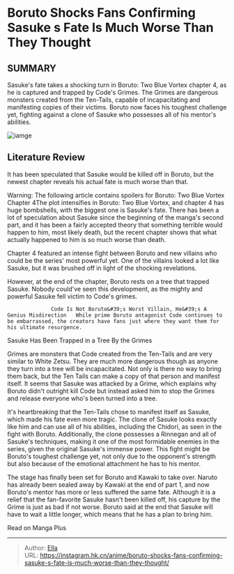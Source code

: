 # Boruto Shocks Fans Confirming Sasuke s Fate Is Much Worse Than They Thought


## SUMMARY 



  Sasuke&#39;s fate takes a shocking turn in Boruto: Two Blue Vortex chapter 4, as he is captured and trapped by Code&#39;s Grimes.   The Grimes are dangerous monsters created from the Ten-Tails, capable of incapacitating and manifesting copies of their victims.   Boruto now faces his toughest challenge yet, fighting against a clone of Sasuke who possesses all of his mentor&#39;s abilities.  

![iamge](https://static1.srcdn.com/wordpress/wp-content/uploads/2023/11/grimes-and-sasuke-1.jpg)

## Literature Review

It has been speculated that Sasuke would be killed off in Boruto, but the newest chapter reveals his actual fate is much worse than that.




Warning: The following article contains spoilers for Boruto: Two Blue Vortex Chapter 4The plot intensifies in Boruto: Two Blue Vortex, and chapter 4 has huge bombshells, with the biggest one is Sasuke&#39;s fate. There has been a lot of speculation about Sasuke since the beginning of the manga&#39;s second part, and it has been a fairly accepted theory that something terrible would happen to him, most likely death, but the recent chapter shows that what actually happened to him is so much worse than death.




Chapter 4 featured an intense fight between Boruto and new villains who could be the series&#39; most powerful yet. One of the villains looked a lot like Sasuke, but it was brushed off in light of the shocking revelations.

          

However, at the end of the chapter, Boruto rests on a tree that trapped Sasuke. Nobody could&#39;ve seen this development, as the mighty and powerful Sasuke fell victim to Code&#39;s grimes.

                  Code Is Not Boruto&#39;s Worst Villain, He&#39;s A Genius Misdirection   While prime Boruto antagonist Code continues to be embarrassed, the creators have fans just where they want them for his ultimate resurgence.   


 Sasuke Has Been Trapped in a Tree By the Grimes 
          




Grimes are monsters that Code created from the Ten-Tails and are very similar to White Zetsu. They are much more dangerous though as anyone they turn into a tree will be incapacitated. Not only is there no way to bring them back, but the Ten Tails can make a copy of that person and manifest itself. It seems that Sasuke was attacked by a Grime, which explains why Boruto didn&#39;t outright kill Code but instead asked him to stop the Grimes and release everyone who&#39;s been turned into a tree.

It&#39;s heartbreaking that the Ten-Tails chose to manifest itself as Sasuke, which made his fate even more tragic. The clone of Sasuke looks exactly like him and can use all of his abilities, including the Chidori, as seen in the fight with Boruto. Additionally, the clone possesses a Rinnegan and all of Sasuke&#39;s techniques, making it one of the most formidable enemies in the series, given the original Sasuke&#39;s immense power. This fight might be Boruto&#39;s toughest challenge yet, not only due to the opponent&#39;s strength but also because of the emotional attachment he has to his mentor.




The stage has finally been set for Boruto and Kawaki to take over. Naruto has already been sealed away by Kawaki at the end of part 1, and now Boruto&#39;s mentor has more or less suffered the same fate. Although it is a relief that the fan-favorite Sasuke hasn&#39;t been killed off, his capture by the Grime is just as bad if not worse. Boruto said at the end that Sasuke will have to wait a little longer, which means that he has a plan to bring him.

Read on Manga Plus



---

> Author: [Ella](https://instagram.hk.cn/)  
> URL: https://instagram.hk.cn/anime/boruto-shocks-fans-confirming-sasuke-s-fate-is-much-worse-than-they-thought/  

